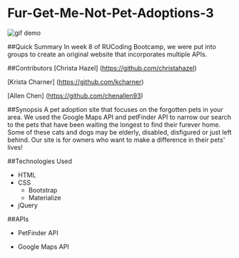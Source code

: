 # Fur-Get-Me-Not-Pet-Adoptions-3

<!-- a Title, Quick Summary, Contributors list with links to their githubs (your group members - as long as they contributed), Heroku Link, gif(s) of your app being used,Guest Username/Password (if applicable), Synopsis, Technologies used, Feature and API list -->

![gif demo](http://g.recordit.co/c91w8aYlOz.gif)

<!-- ![Awesome cat gif](http://media.giphy.com/media/7z2oyDXIMEs8w/giphy.gif) -->

##Quick Summary
In week 8 of RUCoding Bootcamp, we were put into groups to create an original website that incorporates multiple APIs. 

##Contributors
[Christa Hazel]
(https://github.com/christahazel)

[Krista Charner]
(https://github.com/kcharner)

[Allen Chen]
(https://github.com/chenallen93)

##Synopsis
A pet adoption site that focuses on the forgotten pets in your area. We used the Google Maps API and petFinder API to narrow our search to the pets that have been waiting the longest to find their furever home. Some of these cats and dogs may be elderly, disabled, disfigured or just left behind. Our site is for owners who want to make a difference in their pets' lives! 

##Technologies Used
- HTML
- CSS
  - Bootstrap
  - Materialize
- jQuery


##APIs
- PetFinder API

- Google Maps API

